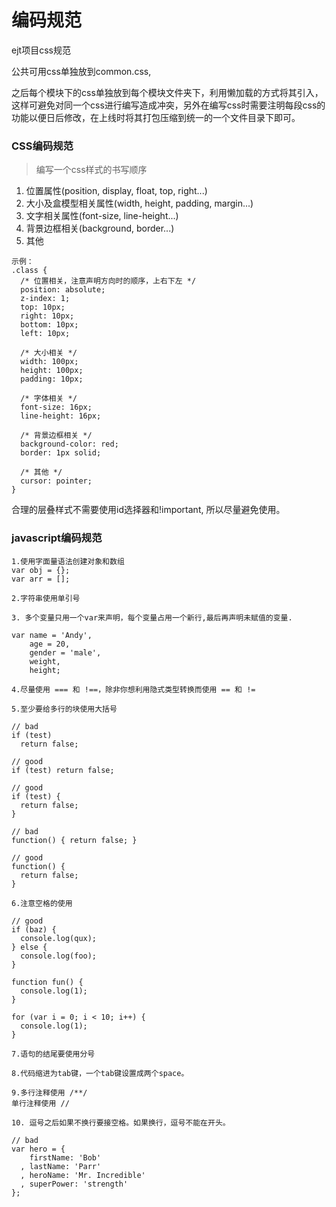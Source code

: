 # 编码规范
ejt项目css规范

公共可用css单独放到common.css,

之后每个模块下的css单独放到每个模块文件夹下，利用懒加载的方式将其引入，这样可避免对同一个css进行编写造成冲突，另外在编写css时需要注明每段css的功能以便日后修改，在上线时将其打包压缩到统一的一个文件目录下即可。

### CSS编码规范

> 编写一个css样式的书写顺序

1. 位置属性(position,  display, float, top, right...)
2. 大小及盒模型相关属性(width, height, padding, margin...)
3. 文字相关属性(font-size, line-height...)
4. 背景边框相关(background, border...)
5. 其他
```
示例：
.class {
  /* 位置相关，注意声明方向时的顺序，上右下左 */
  position: absolute;
  z-index: 1;
  top: 10px;
  right: 10px;
  bottom: 10px;
  left: 10px;

  /* 大小相关 */
  width: 100px;
  height: 100px;
  padding: 10px;

  /* 字体相关 */
  font-size: 16px;
  line-height: 16px;

  /* 背景边框相关 */
  background-color: red;
  border: 1px solid;

  /* 其他 */
  cursor: pointer;
}
```
合理的层叠样式不需要使用id选择器和!important, 所以尽量避免使用。
### javascript编码规范
```
1.使用字面量语法创建对象和数组
var obj = {};
var arr = [];
```
```
2.字符串使用单引号
```
```
3. 多个变量只用一个var来声明，每个变量占用一个新行,最后再声明未赋值的变量.

var name = 'Andy',
    age = 20,
    gender = 'male',
    weight,
    height;
```
```
4.尽量使用 === 和 !==，除非你想利用隐式类型转换而使用 == 和 !=
```
```
5.至少要给多行的块使用大括号

// bad
if (test)
  return false;

// good
if (test) return false;

// good
if (test) {
  return false;
}

// bad
function() { return false; }

// good
function() {
  return false;
}
```
```
6.注意空格的使用

// good
if (baz) {
  console.log(qux);
} else {
  console.log(foo);
}

function fun() {
  console.log(1);
}

for (var i = 0; i < 10; i++) {
  console.log(1);
}
```
```
7.语句的结尾要使用分号
```
```
8.代码缩进为tab键，一个tab键设置成两个space。
```
```
9.多行注释使用 /**/
单行注释使用 //
```
```
10. 逗号之后如果不换行要接空格。如果换行，逗号不能在开头。

// bad
var hero = {
    firstName: 'Bob'
  , lastName: 'Parr'
  , heroName: 'Mr. Incredible'
  , superPower: 'strength'
};
```